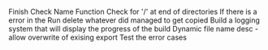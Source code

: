 ﻿Finish Check Name Function
Check for '/' at end of directories
If there is a error in the Run delete whatever did managed to get copied
Build a logging system that will display the progress of the build
Dynamic file name desc 
	- allow overwrite of exising export
Test the error cases